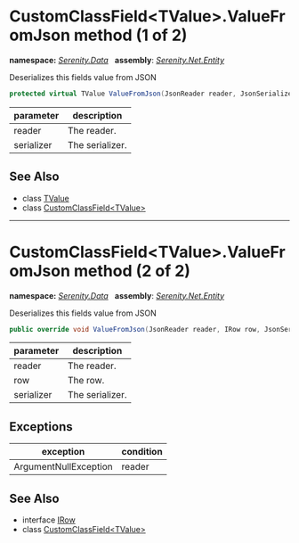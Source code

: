 # CustomClassField&lt;TValue&gt;.ValueFromJson method (1 of 2)
**namespace:** *[Serenity.Data](../../README.md#serenity.data-namespace)*   **assembly**: *[Serenity.Net.Entity](../../README.md)*

Deserializes this fields value from JSON

```csharp
protected virtual TValue ValueFromJson(JsonReader reader, JsonSerializer serializer)
```

| parameter | description |
| --- | --- |
| reader | The reader. |
| serializer | The serializer. |

## See Also

* class [TValue](../Serenity.Net.Entity/../CustomClassField-1.TValue.md)
* class [CustomClassField&lt;TValue&gt;](../CustomClassField-1.md)

---

# CustomClassField&lt;TValue&gt;.ValueFromJson method (2 of 2)
**namespace:** *[Serenity.Data](../../README.md#serenity.data-namespace)*   **assembly**: *[Serenity.Net.Entity](../../README.md)*

Deserializes this fields value from JSON

```csharp
public override void ValueFromJson(JsonReader reader, IRow row, JsonSerializer serializer)
```

| parameter | description |
| --- | --- |
| reader | The reader. |
| row | The row. |
| serializer | The serializer. |

## Exceptions

| exception | condition |
| --- | --- |
| ArgumentNullException | reader |

## See Also

* interface [IRow](../IRow.md)
* class [CustomClassField&lt;TValue&gt;](../CustomClassField-1.md)